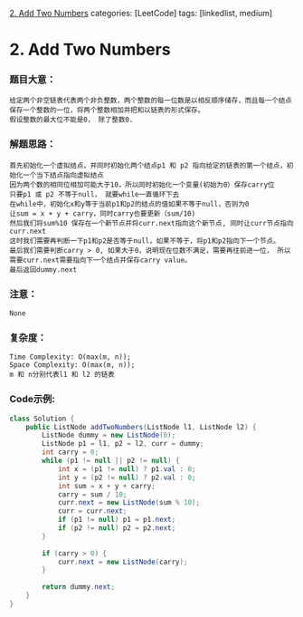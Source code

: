 [2. Add Two Numbers](https://leetcode.com/problems/add-two-numbers/)
categories: [LeetCode]
tags: [linkedlist, medium] 
# <span id="2"> 2. Add Two Numbers </span>

### 题目大意：
    给定两个非空链表代表两个非负整数，两个整数的每一位数是以相反顺序储存，而且每一个结点保存一个整数的一位，将两个整数相加并把和以链表的形式保存。
    假设整数的最大位不能是0， 除了整数0.
### 解题思路：
    首先初始化一个虚拟结点，并同时初始化两个结点p1 和 p2 指向给定的链表的第一个结点，初始化一个当下结点指向虚拟结点
    因为两个数的相同位相加可能大于10，所以同时初始化一个变量(初始为0）保存carry位
    只要p1 或 p2 不等于null， 就要while一直循环下去
    在while中，初始化x和y等于当前p1和p2的结点的值如果不等于null，否则为0
    让sum = x + y + carry，同时carry也要更新（sum/10)
    然后我们将sum%10 保存在一个新节点并将curr.next指向这个新节点, 同时让curr节点指向curr.next
    这时我们需要再判断一下p1和p2是否等于null，如果不等于，将p1和p2指向下一个节点。
    最后我们需要判断carry > 0, 如果大于0，说明现在位数不满足，需要再往前进一位， 所以需要curr.next需要指向下一个结点并保存carry value。
    最后返回dummy.next
### 注意：
    None
### 复杂度：
    Time Complexity: O(max(m, n));
    Space Complexity: O(max(m, n));
    m 和 n分别代表l1 和 l2 的链表
### Code示例:
```Java
class Solution {
    public ListNode addTwoNumbers(ListNode l1, ListNode l2) {
        ListNode dummy = new ListNode(0);
        ListNode p1 = l1, p2 = l2, curr = dummy;
        int carry = 0;
        while (p1 != null || p2 != null) {
            int x = (p1 != null) ? p1.val : 0;
            int y = (p2 != null) ? p2.val : 0;
            int sum = x + y + carry;
            carry = sum / 10;
            curr.next = new ListNode(sum % 10);
            curr = curr.next;
            if (p1 != null) p1 = p1.next;
            if (p2 != null) p2 = p2.next;
        }
        
        if (carry > 0) {
            curr.next = new ListNode(carry);
        }
        
        return dummy.next;        
    }
}
```
